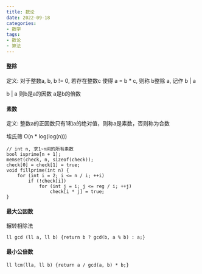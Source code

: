 ```yaml
---
title: 数论
date: 2022-09-18
categories:
- 数学
tags:
- 数论
- 算法
---
```


#### 整除

定义: 对于整数a, b, b != 0, 若存在整数c 使得 a = b * c, 则称 b整除 a, 记作 b | a

​b | a   则b是a的因数  a是b的倍数 <!-- more -->

#### 素数

​定义: 整数a的正因数只有1和a的绝对值，则称a是素数，否则称为合数

​埃氏筛 O(n * log(log(n)))

```
// int n, 求1~n间的所有素数
bool isprime[n + 1];
memset(check, n, sizeof(check));
check[0] = check[1] = true;
void fillprime(int n) {
	for (int i = 2; i <= n / i; ++i) 
		if (!check[i]) 
			for (int j = i; j <= reg / i; ++j)
				check[i * j] = true;
}
```

#### 最大公因数
​辗转相除法
```
ll gcd (ll a, ll b) {return b ? gcd(b, a % b) : a;}
```

#### 最小公倍数

```
ll lcm(lla, ll b) {return a / gcd(a, b) * b;}
```

